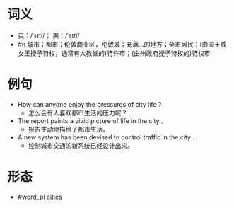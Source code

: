# 词义
- 英：/ˈsɪti/； 美：/ˈsɪti/
- #n 城市；都市；伦敦商业区，伦敦城；充满…的地方；全市居民；(由国王或女王授予特权，通常有大教堂的)特许市；(由州政府授予特权的)特权市
# 例句
- How can anyone enjoy the pressures of city life ?
	- 怎么会有人喜欢都市生活的压力呢？
- The report paints a vivid picture of life in the city .
	- 报告生动地描绘了都市生活。
- A new system has been devised to control traffic in the city .
	- 控制城市交通的新系统已经设计出来。
# 形态
- #word_pl cities
